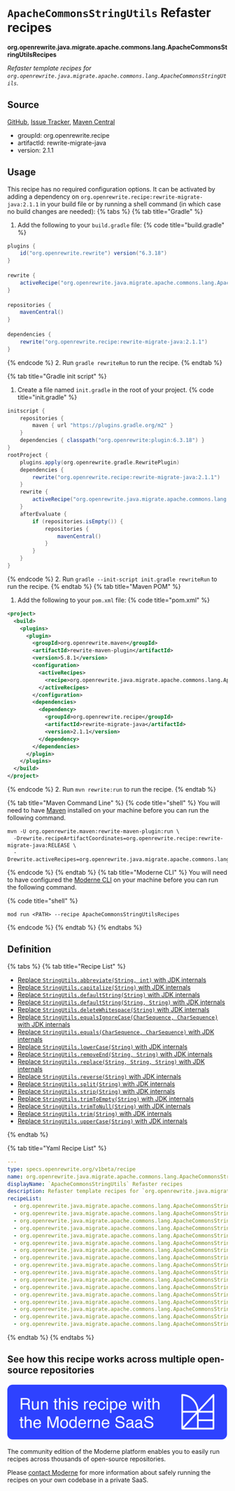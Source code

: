 # `ApacheCommonsStringUtils` Refaster recipes

**org.openrewrite.java.migrate.apache.commons.lang.ApacheCommonsStringUtilsRecipes**

_Refaster template recipes for `org.openrewrite.java.migrate.apache.commons.lang.ApacheCommonsStringUtils`._

## Source

[GitHub](https://github.com/openrewrite/rewrite-migrate-java/blob/main/src/main/java/org/openrewrite/java/migrate/apache/commons/lang/ApacheCommonsStringUtilsRecipes.java), [Issue Tracker](https://github.com/openrewrite/rewrite-migrate-java/issues), [Maven Central](https://central.sonatype.com/artifact/org.openrewrite.recipe/rewrite-migrate-java/2.1.1/jar)

* groupId: org.openrewrite.recipe
* artifactId: rewrite-migrate-java
* version: 2.1.1


## Usage

This recipe has no required configuration options. It can be activated by adding a dependency on `org.openrewrite.recipe:rewrite-migrate-java:2.1.1` in your build file or by running a shell command (in which case no build changes are needed): 
{% tabs %}
{% tab title="Gradle" %}
1. Add the following to your `build.gradle` file:
{% code title="build.gradle" %}
```groovy
plugins {
    id("org.openrewrite.rewrite") version("6.3.18")
}

rewrite {
    activeRecipe("org.openrewrite.java.migrate.apache.commons.lang.ApacheCommonsStringUtilsRecipes")
}

repositories {
    mavenCentral()
}

dependencies {
    rewrite("org.openrewrite.recipe:rewrite-migrate-java:2.1.1")
}
```
{% endcode %}
2. Run `gradle rewriteRun` to run the recipe.
{% endtab %}

{% tab title="Gradle init script" %}
1. Create a file named `init.gradle` in the root of your project.
{% code title="init.gradle" %}
```groovy
initscript {
    repositories {
        maven { url "https://plugins.gradle.org/m2" }
    }
    dependencies { classpath("org.openrewrite:plugin:6.3.18") }
}
rootProject {
    plugins.apply(org.openrewrite.gradle.RewritePlugin)
    dependencies {
        rewrite("org.openrewrite.recipe:rewrite-migrate-java:2.1.1")
    }
    rewrite {
        activeRecipe("org.openrewrite.java.migrate.apache.commons.lang.ApacheCommonsStringUtilsRecipes")
    }
    afterEvaluate {
        if (repositories.isEmpty()) {
            repositories {
                mavenCentral()
            }
        }
    }
}
```
{% endcode %}
2. Run `gradle --init-script init.gradle rewriteRun` to run the recipe.
{% endtab %}
{% tab title="Maven POM" %}
1. Add the following to your `pom.xml` file:
{% code title="pom.xml" %}
```xml
<project>
  <build>
    <plugins>
      <plugin>
        <groupId>org.openrewrite.maven</groupId>
        <artifactId>rewrite-maven-plugin</artifactId>
        <version>5.8.1</version>
        <configuration>
          <activeRecipes>
            <recipe>org.openrewrite.java.migrate.apache.commons.lang.ApacheCommonsStringUtilsRecipes</recipe>
          </activeRecipes>
        </configuration>
        <dependencies>
          <dependency>
            <groupId>org.openrewrite.recipe</groupId>
            <artifactId>rewrite-migrate-java</artifactId>
            <version>2.1.1</version>
          </dependency>
        </dependencies>
      </plugin>
    </plugins>
  </build>
</project>
```
{% endcode %}
2. Run `mvn rewrite:run` to run the recipe.
{% endtab %}

{% tab title="Maven Command Line" %}
{% code title="shell" %}
You will need to have [Maven](https://maven.apache.org/download.cgi) installed on your machine before you can run the following command.

```shell
mvn -U org.openrewrite.maven:rewrite-maven-plugin:run \
  -Drewrite.recipeArtifactCoordinates=org.openrewrite.recipe:rewrite-migrate-java:RELEASE \
  -Drewrite.activeRecipes=org.openrewrite.java.migrate.apache.commons.lang.ApacheCommonsStringUtilsRecipes
```
{% endcode %}
{% endtab %}
{% tab title="Moderne CLI" %}
You will need to have configured the [Moderne CLI](https://docs.moderne.io/moderne-cli/cli-intro) on your machine before you can run the following command.

{% code title="shell" %}
```shell
mod run <PATH> --recipe ApacheCommonsStringUtilsRecipes
```
{% endcode %}
{% endtab %}
{% endtabs %}

## Definition

{% tabs %}
{% tab title="Recipe List" %}
* [Replace `StringUtils.abbreviate(String, int)` with JDK internals](../../../../../java/migrate/apache/commons/lang/apachecommonsstringutilsrecipes$abbreviaterecipe.md)
* [Replace `StringUtils.capitalize(String)` with JDK internals](../../../../../java/migrate/apache/commons/lang/apachecommonsstringutilsrecipes$capitalizerecipe.md)
* [Replace `StringUtils.defaultString(String)` with JDK internals](../../../../../java/migrate/apache/commons/lang/apachecommonsstringutilsrecipes$defaultstringrecipe.md)
* [Replace `StringUtils.defaultString(String, String)` with JDK internals](../../../../../java/migrate/apache/commons/lang/apachecommonsstringutilsrecipes$defaultstringfallbackrecipe.md)
* [Replace `StringUtils.deleteWhitespace(String)` with JDK internals](../../../../../java/migrate/apache/commons/lang/apachecommonsstringutilsrecipes$deletewhitespacerecipe.md)
* [Replace `StringUtils.equalsIgnoreCase(CharSequence, CharSequence)` with JDK internals](../../../../../java/migrate/apache/commons/lang/apachecommonsstringutilsrecipes$equalsignorecaserecipe.md)
* [Replace `StringUtils.equals(CharSequence, CharSequence)` with JDK internals](../../../../../java/migrate/apache/commons/lang/apachecommonsstringutilsrecipes$equalsrecipe.md)
* [Replace `StringUtils.lowerCase(String)` with JDK internals](../../../../../java/migrate/apache/commons/lang/apachecommonsstringutilsrecipes$lowercaserecipe.md)
* [Replace `StringUtils.removeEnd(String, String)` with JDK internals](../../../../../java/migrate/apache/commons/lang/apachecommonsstringutilsrecipes$removeendrecipe.md)
* [Replace `StringUtils.replace(String, String, String)` with JDK internals](../../../../../java/migrate/apache/commons/lang/apachecommonsstringutilsrecipes$replacerecipe.md)
* [Replace `StringUtils.reverse(String)` with JDK internals](../../../../../java/migrate/apache/commons/lang/apachecommonsstringutilsrecipes$reverserecipe.md)
* [Replace `StringUtils.split(String)` with JDK internals](../../../../../java/migrate/apache/commons/lang/apachecommonsstringutilsrecipes$splitrecipe.md)
* [Replace `StringUtils.strip(String)` with JDK internals](../../../../../java/migrate/apache/commons/lang/apachecommonsstringutilsrecipes$striprecipe.md)
* [Replace `StringUtils.trimToEmpty(String)` with JDK internals](../../../../../java/migrate/apache/commons/lang/apachecommonsstringutilsrecipes$trimtoemptyrecipe.md)
* [Replace `StringUtils.trimToNull(String)` with JDK internals](../../../../../java/migrate/apache/commons/lang/apachecommonsstringutilsrecipes$trimtonullrecipe.md)
* [Replace `StringUtils.trim(String)` with JDK internals](../../../../../java/migrate/apache/commons/lang/apachecommonsstringutilsrecipes$trimrecipe.md)
* [Replace `StringUtils.upperCase(String)` with JDK internals](../../../../../java/migrate/apache/commons/lang/apachecommonsstringutilsrecipes$uppercaserecipe.md)

{% endtab %}

{% tab title="Yaml Recipe List" %}
```yaml
---
type: specs.openrewrite.org/v1beta/recipe
name: org.openrewrite.java.migrate.apache.commons.lang.ApacheCommonsStringUtilsRecipes
displayName: `ApacheCommonsStringUtils` Refaster recipes
description: Refaster template recipes for `org.openrewrite.java.migrate.apache.commons.lang.ApacheCommonsStringUtils`.
recipeList:
  - org.openrewrite.java.migrate.apache.commons.lang.ApacheCommonsStringUtilsRecipes$AbbreviateRecipe
  - org.openrewrite.java.migrate.apache.commons.lang.ApacheCommonsStringUtilsRecipes$CapitalizeRecipe
  - org.openrewrite.java.migrate.apache.commons.lang.ApacheCommonsStringUtilsRecipes$DefaultStringRecipe
  - org.openrewrite.java.migrate.apache.commons.lang.ApacheCommonsStringUtilsRecipes$DefaultStringFallbackRecipe
  - org.openrewrite.java.migrate.apache.commons.lang.ApacheCommonsStringUtilsRecipes$DeleteWhitespaceRecipe
  - org.openrewrite.java.migrate.apache.commons.lang.ApacheCommonsStringUtilsRecipes$EqualsIgnoreCaseRecipe
  - org.openrewrite.java.migrate.apache.commons.lang.ApacheCommonsStringUtilsRecipes$EqualsRecipe
  - org.openrewrite.java.migrate.apache.commons.lang.ApacheCommonsStringUtilsRecipes$LowercaseRecipe
  - org.openrewrite.java.migrate.apache.commons.lang.ApacheCommonsStringUtilsRecipes$RemoveEndRecipe
  - org.openrewrite.java.migrate.apache.commons.lang.ApacheCommonsStringUtilsRecipes$ReplaceRecipe
  - org.openrewrite.java.migrate.apache.commons.lang.ApacheCommonsStringUtilsRecipes$ReverseRecipe
  - org.openrewrite.java.migrate.apache.commons.lang.ApacheCommonsStringUtilsRecipes$SplitRecipe
  - org.openrewrite.java.migrate.apache.commons.lang.ApacheCommonsStringUtilsRecipes$StripRecipe
  - org.openrewrite.java.migrate.apache.commons.lang.ApacheCommonsStringUtilsRecipes$TrimToEmptyRecipe
  - org.openrewrite.java.migrate.apache.commons.lang.ApacheCommonsStringUtilsRecipes$TrimToNullRecipe
  - org.openrewrite.java.migrate.apache.commons.lang.ApacheCommonsStringUtilsRecipes$TrimRecipe
  - org.openrewrite.java.migrate.apache.commons.lang.ApacheCommonsStringUtilsRecipes$UppercaseRecipe

```
{% endtab %}
{% endtabs %}

## See how this recipe works across multiple open-source repositories

[![Moderne Link Image](/.gitbook/assets/ModerneRecipeButton.png)](https://app.moderne.io/recipes/org.openrewrite.java.migrate.apache.commons.lang.ApacheCommonsStringUtilsRecipes)

The community edition of the Moderne platform enables you to easily run recipes across thousands of open-source repositories.

Please [contact Moderne](https://moderne.io/product) for more information about safely running the recipes on your own codebase in a private SaaS.
